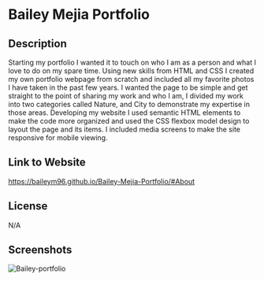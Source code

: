 # Bailey Mejia Portfolio

## Description 

Starting my portfolio I wanted it to touch on who I am as a person and what I love to do on my spare time.
Using new skills from HTML and CSS I created my own portfolio webpage from scratch and included all my favorite photos I have taken in the past few years.
I wanted the page to be simple and get straight to the point of sharing my work and who I am, I divided my work into two categories called Nature, and City to demonstrate my expertise in those areas.
Developing my website I used semantic HTML elements to make the code more organized and used the CSS flexbox model design to layout the page and its items. 
I included media screens to make the site responsive for mobile viewing.

## Link to Website

https://baileym96.github.io/Bailey-Mejia-Portfolio/#About

## License 

N/A

## Screenshots 
![Bailey-portfolio](https://user-images.githubusercontent.com/108101478/192166094-514baf5c-ee10-4114-b888-eea9a3a386e0.JPG)

